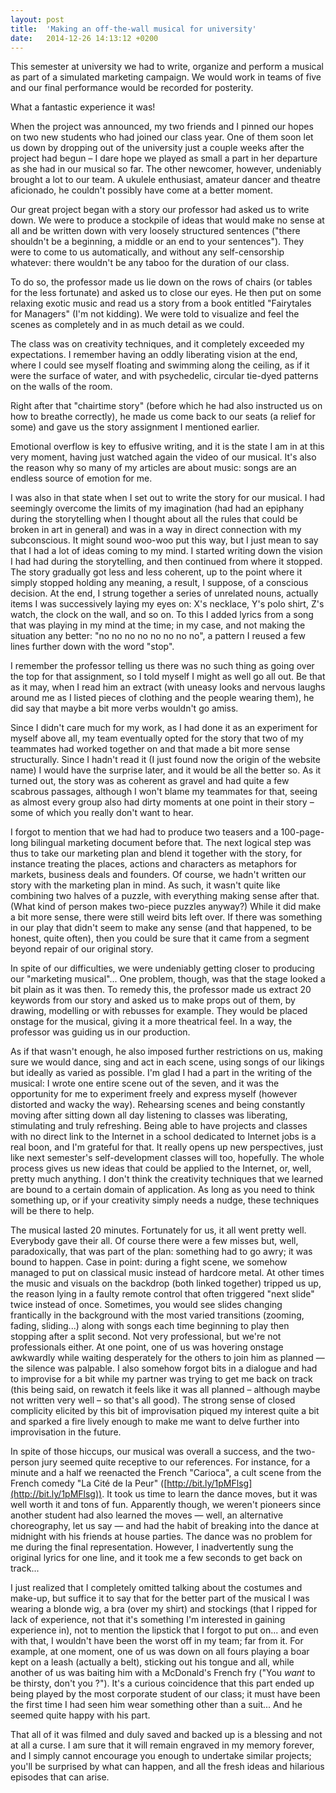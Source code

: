 ```yaml
---
layout: post
title:  'Making an off-the-wall musical for university'
date:   2014-12-26 14:13:12 +0200
---
```


This semester at university we had to write, organize and perform a musical as part of a simulated marketing campaign. We would work in teams of five and our final performance would be recorded for posterity.

What a fantastic experience it was!

When the project was announced, my two friends and I pinned our hopes on two new students who had joined our class year. One of them soon let us down by dropping out of the university just a couple weeks after the project had begun – I dare hope we played as small a part in her departure as she had in our musical so far. The other newcomer, however, undeniably brought a lot to our team. A ukulele enthusiast, amateur dancer and theatre aficionado, he couldn't possibly have come at a better moment.

Our great project began with a story our professor had asked us to write down. We were to produce a stockpile of ideas that would make no sense at all and be written down with very loosely structured sentences ("there shouldn't be a beginning, a middle or an end to your sentences"). They were to come to us automatically, and without any self-censorship whatever: there wouldn't be any taboo for the duration of our class.

To do so, the professor made us lie down on the rows of chairs (or tables for the less fortunate) and asked us to close our eyes. He then put on some relaxing exotic music and read us a story from a book entitled "Fairytales for Managers" (I'm not kidding). We were told to visualize and feel the scenes as completely and in as much detail as we could.

The class was on creativity techniques, and it completely exceeded my expectations. I remember having an oddly liberating vision at the end, where I could see myself floating and swimming along the ceiling, as if it were the surface of water, and with psychedelic, circular tie-dyed patterns on the walls of the room.

Right after that "chairtime story" (before which he had also instructed us on how to breathe correctly), he made us come back to our seats (a relief for some) and gave us the story assignment I mentioned earlier.

Emotional overflow is key to effusive writing, and it is the state I am in at this very moment, having just watched again the video of our musical. It's also the reason why so many of my articles are about music: songs are an endless source of emotion for me.

I was also in that state when I set out to write the story for our musical. I had seemingly overcome the limits of my imagination (had had an epiphany during the storytelling when I thought about all the rules that could be broken in art in general) and was in a way in direct connection with my subconscious. It might sound woo-woo put this way, but I just mean to say that I had a lot of ideas coming to my mind. I started writing down the vision I had had during the storytelling, and then continued from where it stopped. The story gradually got less and less coherent, up to the point where it simply stopped holding any meaning, a result, I suppose, of a conscious decision. At the end, I strung together a series of unrelated nouns, actually items I was successively laying my eyes on: X's necklace, Y's polo shirt, Z's watch, the clock on the wall, and so on. To this I added lyrics from a song that was playing in my mind at the time; in my case, and not making the situation any better: "no no no no no no no no", a pattern I reused a few lines further down with the word "stop".

I remember the professor telling us there was no such thing as going over the top for that assignment, so I told myself I might as well go all out. Be that as it may, when I read him an extract (with uneasy looks and nervous laughs around me as I listed pieces of clothing and the people wearing them), he did say that maybe a bit more verbs wouldn't go amiss.

Since I didn't care much for my work, as I had done it as an experiment for myself above all, my team eventually opted for the story that two of my teammates had worked together on and that made a bit more sense structurally. Since I hadn't read it (I just found now the origin of the website name) I would have the surprise later, and it would be all the better so. As it turned out, the story was as coherent as gravel and had quite a few scabrous passages, although I won't blame my teammates for that, seeing as almost every group also had dirty moments at one point in their story – some of which you really don't want to hear.

I forgot to mention that we had had to produce two teasers and a 100-page-long bilingual marketing document before that. The next logical step was thus to take our marketing plan and blend it together with the story, for instance treating the places, actions and characters as metaphors for markets, business deals and founders. Of course, we hadn't written our story with the marketing plan in mind. As such, it wasn't quite like combining two halves of a puzzle, with everything making sense after that. (What kind of person makes two-piece puzzles anyway?) While it did make a bit more sense, there were still weird bits left over. If there was something in our play that didn't seem to make any sense (and that happened, to be honest, quite often), then you could be sure that it came from a segment beyond repair of our original story.

In spite of our difficulties, we were undeniably getting closer to producing our "marketing musical"... One problem, though, was that the stage looked a bit plain as it was then. To remedy this, the professor made us extract 20 keywords from our story and asked us to make props out of them, by drawing, modelling or with rebusses for example. They would be placed onstage for the musical, giving it a more theatrical feel. In a way, the professor was guiding us in our production.

As if that wasn't enough, he also imposed further restrictions on us, making sure we would dance, sing and act in each scene, using songs of our likings but ideally as varied as possible. I'm glad I had a part in the writing of the musical: I wrote one entire scene out of the seven, and it was the opportunity for me to experiment freely and express myself (however distorted and wacky the way). Rehearsing scenes and being constantly moving after sitting down all day listening to classes was liberating, stimulating and truly refreshing. Being able to have projects and classes with no direct link to the Internet in a school dedicated to Internet jobs is a real boon, and I'm grateful for that. It really opens up new perspectives, just like next semester's self-development classes will too, hopefully. The whole process gives us new ideas that could be applied to the Internet, or, well, pretty much anything. I don't think the creativity techniques that we learned are bound to a certain domain of application. As long as you need to think something up, or if your creativity simply needs a nudge, these techniques will be there to help.

The musical lasted 20 minutes. Fortunately for us, it all went pretty well. Everybody gave their all. Of course there were a few misses but, well, paradoxically, that was part of the plan: something had to go awry; it was bound to happen. Case in point: during a fight scene, we somehow managed to put on classical music instead of hardcore metal. At other times the music and visuals on the backdrop (both linked together) tripped us up, the reason lying in a faulty remote control that often triggered "next slide" twice instead of once. Sometimes, you would see slides changing frantically in the background with the most varied transitions (zooming, fading, sliding...) along with songs each time beginning to play then stopping after a split second. Not very professional, but we're not professionals either. At one point, one of us was hovering onstage awkwardly while waiting desperately for the others to join him as planned — the silence was palpable. I also somehow forgot bits in a dialogue and had to improvise for a bit while my partner was trying to get me back on track (this being said, on rewatch it feels like it was all planned – although maybe not written very well – so that's all good). The strong sense of closed complicity elicited by this bit of improvisation piqued my interest quite a bit and sparked a fire lively enough to make me want to delve further into improvisation in the future.

In spite of those hiccups, our musical was overall a success, and the two-person jury seemed quite receptive to our references. For instance, for a minute and a half we reenacted the French "Carioca", a cult scene from the French comedy "La Cité de la Peur" ([http://bit.ly/1pMFlsg](http://bit.ly/1pMFlsg)). It took us time to learn the dance moves, but it was well worth it and tons of fun. Apparently though, we weren't pioneers since another student had also learned the moves — well, an alternative choreography, let us say — and had the habit of breaking into the dance at midnight with his friends at house parties. The dance was no problem for me during the final representation. However, I inadvertently sung the original lyrics for one line, and it took me a few seconds to get back on track...

I just realized that I completely omitted talking about the costumes and make-up, but suffice it to say that for the better part of the musical I was wearing a blonde wig, a bra (over my shirt) and stockings (that I ripped for lack of experience, not that it's something I'm interested in gaining experience in), not to mention the lipstick that I forgot to put on... and even with that, I wouldn't have been the worst off in my team; far from it. For example, at one moment, one of us was down on all fours playing a boar kept on a leash (actually a belt), sticking out his tongue and all, while another of us was baiting him with a McDonald's French fry ("You *want* to be thirsty, don't you ?"). It's a curious coincidence that this part ended up being played by the most corporate student of our class; it must have been the first time I had seen him wear something other than a suit... And he seemed quite happy with his part.

That all of it was filmed and duly saved and backed up is a blessing and not at all a curse. I am sure that it will remain engraved in my memory forever, and I simply cannot encourage you enough to undertake similar projects; you'll be surprised by what can happen, and all the fresh ideas and hilarious episodes that can arise.
